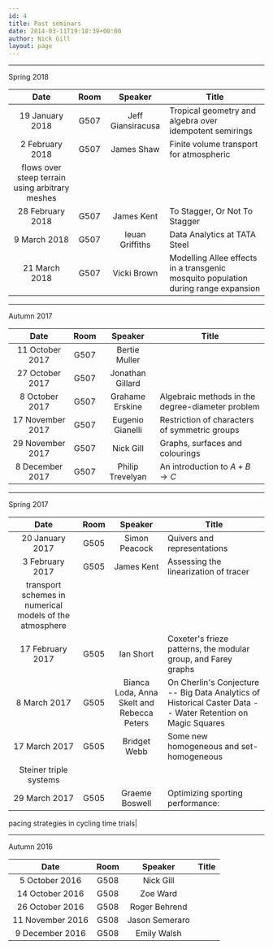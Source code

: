```yaml
---
id: 4
title: Past seminars
date: 2014-03-11T19:18:39+00:00
author: Nick Gill
layout: page
---
```


---

Spring 2018

| Date | Room | Speaker | Title |
|:----:|:----:|:-------:|--------|
|19 January 2018| G507 |Jeff Giansiracusa|Tropical geometry and algebra over idempotent semirings|
|2 February 2018| G507 |James Shaw|Finite volume transport for atmospheric 
flows over steep terrain using arbitrary meshes|
|28 February 2018| G507 |James Kent|To Stagger, Or Not To Stagger|
|9 March 2018| G507|Ieuan Griffiths|Data Analytics at TATA Steel|
|21 March 2018| G507 |Vicki Brown|Modelling Allee effects in a transgenic mosquito population during range expansion|

---

Autumn 2017 

| Date | Room | Speaker | Title |
|:----:|:----:|:-------:|--------|
|11 October 2017| G507 |Bertie Muller| |
|27 October 2017| G507 |Jonathan Gillard| |
|8 October 2017| G507 |Grahame Erskine|Algebraic methods in the degree-diameter problem|
|17 November 2017| G507|Eugenio Gianelli|Restriction of characters of symmetric groups|
|29 November 2017| G507 |Nick Gill|Graphs, surfaces and colourings|
|8 December 2017| G507 |Philip Trevelyan|An introduction to $A+B\to C$|

---

Spring 2017

| Date | Room | Speaker | Title |
|:----:|:----:|:-------:|--------|
|20 January 2017| G505 |Simon Peacock|Quivers and representations|
|3 February 2017| G505 |James Kent|Assessing the linearization of tracer
transport schemes in numerical models of the atmosphere|
|17 February 2017| G505 |Ian Short|Coxeter's frieze patterns, the modular group, and Farey graphs|
|8 March 2017| G505|Bianca Loda, Anna Skelt and Rebecca Peters|On Cherlin's Conjecture -- Big Data Analytics of Historical Caster Data -- Water Retention on Magic Squares|
|17 March 2017| G505 |Bridget Webb|Some new homogeneous and set-homogeneous
Steiner triple systems|
|29 March 2017| G505 |Graeme Boswell|Optimizing sporting performance:
pacing strategies in cycling time
trials|

---

Autumn 2016

| Date | Room | Speaker | Title |
|:----:|:----:|:-------:|--------|
|5 October 2016| G508 | Nick Gill | |
|14 October 2016| G508 |Zoe Ward| |
|26 October 2016| G508|Roger Behrend| |
|11 November 2016| G508|Jason Semeraro| |
|9 December 2016| G508 |Emily Walsh| |

